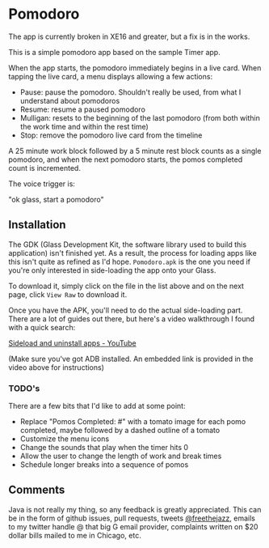 Pomodoro
=====

The app is currently broken in XE16 and greater, but a fix is in the works.

This is a simple pomodoro app based on the sample Timer app.

When the app starts, the pomodoro immediately begins in a live card. When 
tapping the live card, a menu displays allowing a few actions:

- Pause: pause the pomodoro.  Shouldn't really be used, from what I
      understand about pomodoros
- Resume: resume a paused pomodoro
- Mulligan: resets to the beginning of the last pomodoro (from both
      within the work time and within the rest time)
- Stop: remove the pomodoro live card from the timeline

A 25 minute work block followed by a 5 minute rest block counts as a single
pomodoro, and when the next pomodoro starts, the pomos completed count is
incremented.

The voice trigger is:

"ok glass, start a pomodoro"

## Installation

The GDK (Glass Development Kit, the software library used to build this 
application) isn't finished yet.  As a result, the process for loading apps
like this isn't quite as refined as I'd hope.  `Pomodoro.apk` is the one 
you need if you're only interested in side-loading the app onto your Glass.

To download it, simply click on the file in the list above and on the next page,
click `View Raw` to download it.

Once you have the APK, you'll need to do the actual side-loading part.  There are
a lot of guides out there, but here's a video walkthrough I found with a quick search:

[Sideload and uninstall apps - YouTube](https://www.youtube.com/watch?v=TYJQhebDvRE)

(Make sure you've got ADB installed. An embedded link is provided in the video above
for instructions)


### TODO's

There are a few bits that I'd like to add at some point:

- Replace "Pomos Completed: #" with a tomato image for each pomo completed,
  maybe followed by a dashed outline of a tomato
- Customize the menu icons
- Change the sounds that play when the timer hits 0
- Allow the user to change the length of work and break times
- Schedule longer breaks into a sequence of pomos

## Comments

Java is not really my thing, so any feedback is greatly appreciated.  This
can be in the form of github issues, pull requests, tweets [@freethejazz](http://www.twitter.com/freethejazz),
emails to my twitter handle @ that big G email provider, complaints written
on $20 dollar bills mailed to me in Chicago, etc.  
